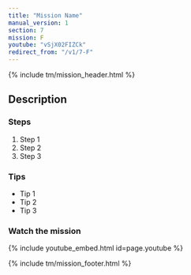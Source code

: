 ```yaml
---
title: "Mission Name"
manual_version: 1
section: 7
mission: F
youtube: "vSjX02FIZCk"
redirect_from: "/v1/7-F"
---
```


{% include tm/mission_header.html %}

## Description

### Steps

1. Step 1
2. Step 2
3. Step 3

### Tips

* Tip 1
* Tip 2
* Tip 3

### Watch the mission

{% include youtube_embed.html id=page.youtube %}

{% include tm/mission_footer.html %}